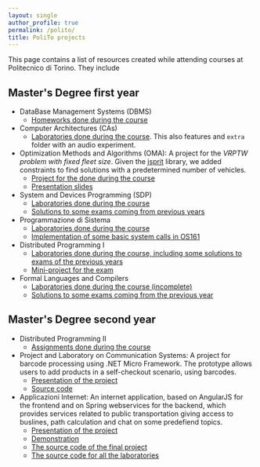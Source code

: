 ```yaml
---
layout: single
author_profile: true
permalink: /polito/
title: PoliTo projects
---
```


This page contains a list of resources created while attending courses at Politecnico di Torino. They include 

## Master's Degree first year

- DataBase Management Systems (DBMS)
  - [Homeworks done during the course](https://github.com/MartinoMensio/DBMS-homeworks)
- Computer Architectures (CAs)
  - [Laboratories done during the course](https://github.com/MartinoMensio/CAs-Labs). This also features and `extra` folder with an audio experiment.
- Optimization Methods and Algorithms (OMA): A project for the *VRPTW problem with fixed fleet size*. Given the [jsprit](https://github.com/graphhopper/jsprit) library, we added constraints to find solutions with a predetermined number of vehicles.
  - [Project for the  done during the course](https://github.com/MartinoMensio/OMA-project)
  - [Presentation slides](https://github.com/MartinoMensio/OMA-project/blob/master/presentation.pdf)
- System and Devices Programming (SDP)
  - [Laboratories done during the course](https://github.com/MartinoMensio/SDP-labs)
  - [Solutions to some exams coming from previous years](https://github.com/MartinoMensio/SDP-exams)
- Programmazione di Sistema
  - [Laboratories done during the course](https://github.com/MartinoMensio/PDS-Labs)
  - [Implementation of some basic system calls in OS161](https://github.com/MartinoMensio/os161)
- Distributed Programming I
  - [Laboratories done during the course, including some solutions to exams of the previous years](https://github.com/MartinoMensio/DP1-Labs)
  - [Mini-project for the exam](https://github.com/MartinoMensio/DP1_website_june2016)
- Formal Languages and Compilers
  - [Laboratories done during the course (incomplete)](https://github.com/MartinoMensio/FLC-Labs)
  - [Solutions to some exams coming from the previous year](https://github.com/MartinoMensio/FLC-exams)

## Master's Degree second year

- Distributed Programming II
  - [Assignments done during the course](https://github.com/MartinoMensio/DP2-Labs)
- Project and Laboratory on Communication Systems: A project for barcode processing using .NET Micro Framework. The prototype allows users to add products in a self-checkout scenario, using barcodes.
  - [Presentation of the project](https://projectsandlaboratory2017.github.io)
  - [Source code](https://github.com/ProjectsAndLaboratory2017/project_source)
- Applicazioni Internet: An internet application, based on AngularJS for the frontend and on Spring webservices for the backend, which provides services related to public transportation giving access to buslines, path calculation and chat on some predefiend topics.
  - [Presentation of the project](https://tomove2017.github.io)
  - [Demonstration](https://ai2017.herokuapp.com)
  - [The source code of the final project](https://github.com/ToMove2017/project)
  - [The source code for all the laboratories](https://github.com/ToMove2017/)
